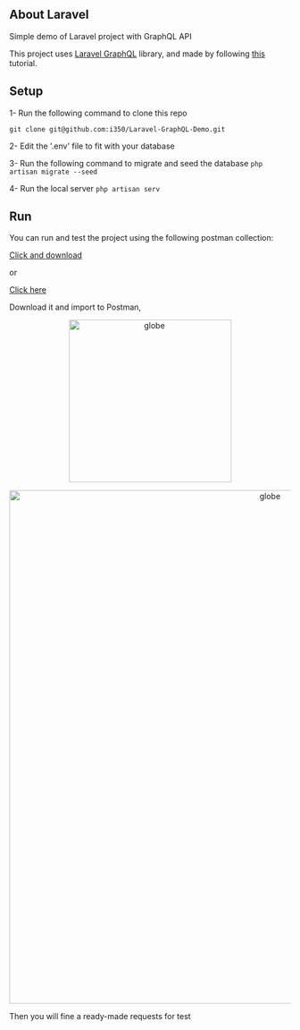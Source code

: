 ## About Laravel

Simple demo of Laravel project with GraphQL API

This project uses  [Laravel GraphQL](https://github.com/rebing/graphql-laravel) library, and made by following [this](https://www.twilio.com/blog/build-graphql-powered-api-laravel-php) tutorial.

## Setup

1- Run the following command to clone this repo

``` git clone git@github.com:i350/Laravel-GraphQL-Demo.git ```

2- Edit the '.env' file to fit with your database

3- Run the following command to migrate and seed the database
``` php artisan migrate --seed ```

4- Run the local server
``` php artisan serv ```

## Run

You can run and test the project using the following postman collection:

[Click and download](https://raw.githubusercontent.com/i350/Laravel-GraphQL-Demo/master/GraphQL.postman_collection.json)

or 

[Click here](https://www.getpostman.com/collections/841ab566f9c4f7e2a23e)

Download it and import to Postman,

<p align="center">
  <img src="./readme_1.png" alt="globe" width="291">
</p>

<p align="center">
  <img src="./readme_2.png" alt="globe" width="918">
</p>

Then you will fine a ready-made requests for test
